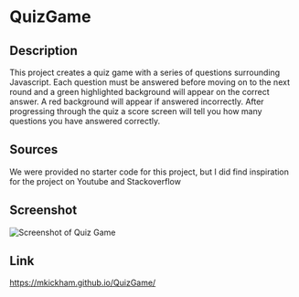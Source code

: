 # QuizGame

## Description
This project creates a quiz game with a series of questions surrounding Javascript. Each question must be answered before moving on to the next round and a green highlighted background will appear on the correct answer. A red background will appear if answered incorrectly. After progressing through the quiz a score screen will tell you how many questions you have answered correctly. 

## Sources
We were provided no starter code for this project, but I did find inspiration for the project on Youtube and Stackoverflow

## Screenshot
![Screenshot of Quiz Game](https://i.gyazo.com/ae49bf1d1f18df2a60749667e4d6a6d9.png)

## Link
https://mkickham.github.io/QuizGame/

